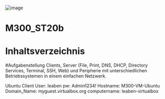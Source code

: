 ![image](https://github.com/JuveFanBoy/M300_ST20b/assets/60262192/1a643422-50b1-417a-94e1-84046cd01068)
# M300_ST20b
# Inhaltsverzeichnis

#Aufgabenstellung
Clients, Server (File, Print, DNS, DHCP, Directory Services, Terminal, SSH, Web) und Peripherie mit unterschiedlichen Betriebssystemen in einem einfachen Netzwerk.

Ubuntu Client 
User: leaben
pw: Admin1234!
Hostname: M300-VM-Ubuntu
Domain_Name: myguest.virtualbox.org
computername: leaben-virtualbox
